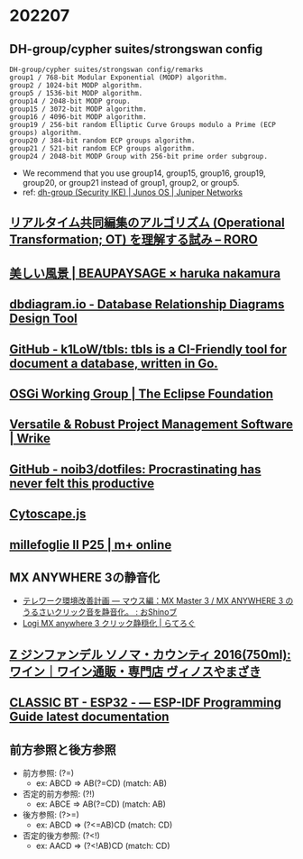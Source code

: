 # 202207

## DH-group/cypher suites/strongswan config
```
DH-group/cypher suites/strongswan config/remarks
group1 / 768-bit Modular Exponential (MODP) algorithm.
group2 / 1024-bit MODP algorithm.
group5 / 1536-bit MODP algorithm.
group14 / 2048-bit MODP group.
group15 / 3072-bit MODP algorithm.
group16 / 4096-bit MODP algorithm.
group19 / 256-bit random Elliptic Curve Groups modulo a Prime (ECP groups) algorithm.
group20 / 384-bit random ECP groups algorithm.
group21 / 521-bit random ECP groups algorithm.
group24 / 2048-bit MODP Group with 256-bit prime order subgroup.
```
- We recommend that you use group14, group15, group16, group19, group20, or group21 instead of group1, group2, or group5.
- ref: [dh-group (Security IKE) | Junos OS | Juniper Networks](https://www.juniper.net/documentation/us/en/software/junos/vpn-ipsec/topics/ref/statement/security-edit-dh-group.html)

## [リアルタイム共同編集のアルゴリズム (Operational Transformation; OT) を理解する試み – RORO](https://ciscorn.net/2021/08/30/ot/)

## [美しい風景 | BEAUPAYSAGE × haruka nakamura](https://www.beaupaysage.com/)

## [dbdiagram.io - Database Relationship Diagrams Design Tool](https://dbdiagram.io/)

## [GitHub - k1LoW/tbls: tbls is a CI-Friendly tool for document a database, written in Go.](https://github.com/k1LoW/tbls)

## [OSGi Working Group | The Eclipse Foundation](https://www.osgi.org/)

## [Versatile & Robust Project Management Software | Wrike](https://www.wrike.com/)

## [GitHub - noib3/dotfiles: Procrastinating has never felt this productive](https://github.com/noib3/dotfiles)

## [Cytoscape.js](https://js.cytoscape.org/)

## [millefoglie Ⅱ P25 | m+ online](https://m-piu.com/catalog/millefoglie2-p25/)

## MX ANYWHERE 3の静音化
- [テレワーク環境改善計画 ― マウス編：MX Master 3 / MX ANYWHERE 3 のうるさいクリック音を静音化。 : おShinoブ](http://blog.livedoor.jp/shino_b/archives/10356201.html)
- [Logi MX anywhere 3 クリック静穏化 | らてろぐ](https://ratelog.net/noise-reduction-logi-mx-anywhere3/)

## [Z ジンファンデル ソノマ・カウンティ 2016(750ml): ワイン｜ワイン通販・専門店 ヴィノスやまざき](https://www.v-yamazaki.co.jp/shop/g/gC10-38/)

## [CLASSIC BT - ESP32 -  — ESP-IDF Programming Guide latest documentation](https://docs.espressif.com/projects/esp-idf/en/latest/esp32/api-reference/bluetooth/classic_bt.html)

## 前方参照と後方参照
- 前方参照: (?=)
  - ex: ABCD => AB(?=CD) (match: AB)
- 否定的前方参照: (?!)
  - ex: ABCE => AB(?=CD) (match: AB)
- 後方参照: (?>=)
  - ex: ABCD => (?<=AB)CD (match: CD)
- 否定的後方参照: (?<!)
  - ex: AACD => (?<!AB)CD (match: CD)